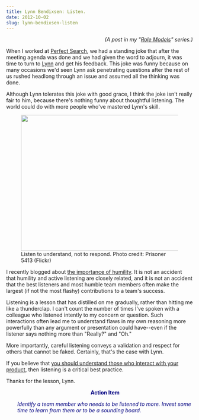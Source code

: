 ```yaml
---
title: Lynn Bendixsen: Listen.
date: 2012-10-02
slug: lynn-bendixsen-listen
---
```


<p style="text-align:right;"><em>(A post in my "<a href="/category/role-models/">Role Models</a>" series.)</em></p>
When I worked at <a href="http://www.perfectsearchcorp.com" target="_blank">Perfect Search</a>, we had a standing joke that after the meeting agenda was done and we had given the word to adjourn, it was time to turn to <a href="http://www.linkedin.com/pub/lynn-bendixsen/7/425/a94" target="_blank">Lynn</a> and get his feedback. This joke was funny because on many occasions we'd seen Lynn ask penetrating questions after the rest of us rushed headlong through an issue and assumed all the thinking was done.

Although Lynn tolerates this joke with good grace, I think the joke isn't really fair to him, because there's nothing funny about thoughtful listening. The world could do with more people who've mastered Lynn's skill.

<figure><img title="listening" src="http://farm1.staticflickr.com/188/371882597_eed7dbd8d2.jpg" alt="" width="500" height="366" /><figcaption>Listen to understand, not to respond. Photo credit: Prisoner 5413 (Flickr)</figcaption></figure>

I recently blogged about <a title="Humility" href="humility.md">the importance of humility</a>. It is not an accident that humility <!--more-->and active listening are closely related, and it is not an accident that the best listeners and most humble team members often make the largest (if not the most flashy) contributions to a team's success.

Listening is a lesson that has distilled on me gradually, rather than hitting me like a thunderclap. I can't count the number of times I've spoken with a colleague who listened intently to my concern or question. Such interactions often lead me to understand flaws in my own reasoning more powerfully than any argument or presentation could have--even if the listener says nothing more than "Really?" and "Oh."

More importantly, careful listening conveys a validation and respect for others that cannot be faked. Certainly, that's the case with Lynn.

If you believe that <a title="Why People Are Part of A Software Architecture" href="users-arent-the-only-people-in-your-software.md">you should understand those who interact with your product</a>, then listening is a critical best practice.

Thanks for the lesson, Lynn.
<p style="padding-left:30px;text-align:center;"><strong><span style="color:#000080;">Action Item</span></strong></p>
<p style="padding-left:30px;"><em><span style="color:#000080;">Identify a team member who needs to be listened to more. Invest some time to learn from them or to be a sounding board.</span></em></p>







